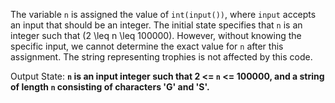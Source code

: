 The variable `n` is assigned the value of `int(input())`, where `input` accepts an input that should be an integer. The initial state specifies that `n` is an integer such that \(2 \leq n \leq 100000\). However, without knowing the specific input, we cannot determine the exact value for `n` after this assignment. The string representing trophies is not affected by this code.

Output State: **`n` is an input integer such that 2 <= `n` <= 100000, and a string of length `n` consisting of characters 'G' and 'S'.**